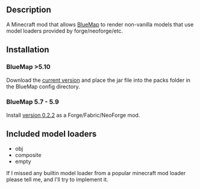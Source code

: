 ## Description
A Minecraft mod that allows [BlueMap](https://github.com/BlueMap-Minecraft/BlueMap) to render non-vanilla models that use model loaders provided by forge/neoforge/etc.

## Installation

### BlueMap >5.10
Download the [current version](https://github.com/Uiniel/BlueMapModelLoaders/releases/latest) and place the jar file into the packs folder in the BlueMap config directory.

### BlueMap 5.7 - 5.9
Install [version 0.2.2](https://github.com/Uiniel/BlueMapModelLoaders/releases/tag/v0.2.2) as a Forge/Fabric/NeoForge mod.

## Included model loaders
- obj
- composite
- empty

If I missed any builtin model loader from a popular minecraft mod loader please tell me, and I'll try to implement it.
